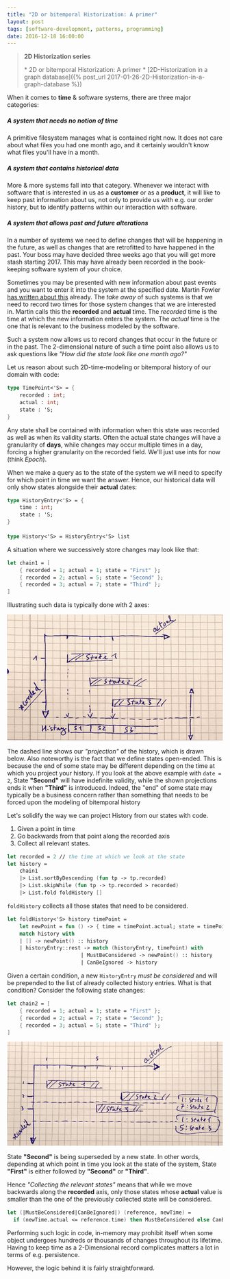 ```yaml
---
title: "2D or bitemporal Historization: A primer"
layout: post
tags: [software-development, patterns, programming]
date: 2016-12-18 16:00:00
---
```


> <p><strong>2D Historization series</strong></p>
> * 2D or bitemporal Historization: A primer
> * [2D-Historization in a graph database]({% post_url 2017-01-26-2D-Historization-in-a-graph-database %})


When it comes to **time** & software systems, there are three major categories:

##### A system that needs no notion of time

A primitive filesystem manages what is contained right now. It does not care about what files you had one month ago, and it certainly wouldn't know what files you'll have in a month.

##### A system that contains historical data

More & more systems fall into that category. Whenever we interact with software that is interested in us as a **customer** or as a **product**, it will like to keep past information about us, not only to provide us with e.g. our order history, but to identify patterns within our interaction with software.

##### A system that allows past and future alterations 

In a number of systems we need to define changes that will be happening in the future, as well as changes that are retrofitted to have happened in the past. Your boss may have decided three weeks ago that you will get more stash starting 2017. This may have already been recorded in the book-keeping software system of your choice. 

Sometimes you may be presented with new information about past events and you want to enter it into the system at the specified date. Martin Fowler [has written about this][1] already. The _take away_ of such systems is that we need to record two times for those system changes that we are interested in. Martin calls this the **recorded** and **actual** time. The _recorded_ time is the time at which the new information enters the system. The _actual_ time is the one that is relevant to the business modeled by the software.

Such a system now allows us to record changes that occur in the future or in the past. The 2-dimensional nature of such a time point also allows us to ask questions like _"How did the state look like one month ago?"_

Let us reason about such 2D-time-modeling or bitemporal history of our domain with code:

```fsharp
type TimePoint<'S> = {
    recorded : int;
    actual : int;
    state : 'S;
}
```

Any state shall be contained with information when this state was recorded as well as when its validity starts. Often the actual state changes will have a granularity of **days**, while changes may occur multiple times in a day, forcing a higher granularity on the recorded field. We'll just use ints for now (think _Epoch_).

When we make a query as to the state of the system we will need to specify for which point in time we want the answer. Hence, our historical data will only show states alongside their **actual** dates:

```fsharp
type HistoryEntry<'S> = {
    time : int;
    state : 'S;
}

type History<'S> = HistoryEntry<'S> list
```

A situation where we successively store changes may look like that:

```fsharp
let chain1 = [
    { recorded = 1; actual = 1; state = "First" };
    { recorded = 2; actual = 5; state = "Second" };
    { recorded = 3; actual = 7; state = "Third" };
]
```
Illustrating such data is typically done with 2 axes: 

![](/public/assets/2DHistory1.png)

The dashed line shows our _"projection"_ of the history, which is drawn below. Also noteworthy is the fact that we define states open-ended. This is because the end of some state may be different depending on the time at which you project your history. If you look at the above example with `date = 2`, State **"Second"** will have indefinite validity, while the shown projections ends it when **"Third"** is introduced. Indeed, the "end" of some state may typically be a business concern rather than something that needs to be forced upon the modeling of bitemporal history

Let's solidify the way we can project History from our states with code. 

1. Given a point in time
2. Go backwards from that point along the recorded axis
3. Collect all relevant states.

```fsharp
let recorded = 2 // the time at which we look at the state
let history = 
    chain1
    |> List.sortByDescending (fun tp -> tp.recorded)
    |> List.skipWhile (fun tp -> tp.recorded > recorded)
    |> List.fold foldHistory []
```

`foldHistory` collects all those states that need to be considered.

```fsharp
let foldHistory<'S> history timePoint = 
    let newPoint = fun () -> { time = timePoint.actual; state = timePoint.state }
    match history with
    | [] -> newPoint() :: history
    | historyEntry::rest -> match (historyEntry, timePoint) with
                        | MustBeConsidered -> newPoint() :: history
                        | CanBeIgnored -> history
```

Given a certain condition, a new `HistoryEntry` _must be considered_ and will be prepended to the list of already collected history entries. What is that condition? Consider the following state changes:

```fsharp
let chain2 = [
    { recorded = 1; actual = 1; state = "First" };
    { recorded = 2; actual = 7; state = "Second" };
    { recorded = 3; actual = 5; state = "Third" };
]
```

![](/public/assets/2DHistory2.png)

State **"Second"** is being superseded by a new state. In other words, depending at which point in time you look at the state of the system, State **"First"** is either followed by **"Second"** or **"Third"**.

Hence _"Collecting the relevant states"_ means that while we move backwards along the **recorded** axis, only those states whose **actual** value is smaller than the one of the previously collected state will be considered.

```fsharp
let (|MustBeConsidered|CanBeIgnored|) (reference, newTime) = 
  if (newTime.actual <= reference.time) then MustBeConsidered else CanBeIgnored
```

Performing such logic in code, in-memory may prohibit itself when some object undergoes hundreds or thousands of changes throughout its lifetime. Having to keep time as a 2-Dimensional record complicates matters a lot in terms of e.g. persistence. 

However, the logic behind it is fairly straightforward. 

[1]: http://martinfowler.com/eaaDev/timeNarrative.html